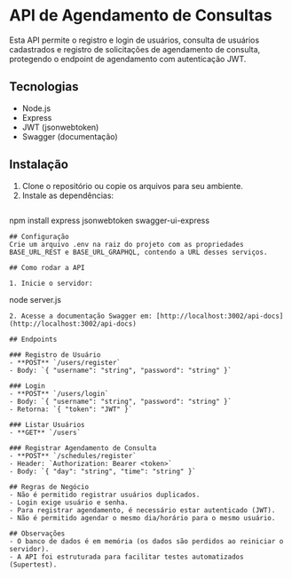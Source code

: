 # API de Agendamento de Consultas

Esta API permite o registro e login de usuários, consulta de usuários cadastrados e registro de solicitações de agendamento de consulta, protegendo o endpoint de agendamento com autenticação JWT.

## Tecnologias
- Node.js
- Express
- JWT (jsonwebtoken)
- Swagger (documentação)

## Instalação

1. Clone o repositório ou copie os arquivos para seu ambiente.
2. Instale as dependências:
   ```
npm install express jsonwebtoken swagger-ui-express
   ```
## Configuração
Crie um arquivo .env na raiz do projeto com as propriedades BASE_URL_REST e BASE_URL_GRAPHQL, contendo a URL desses serviços.

## Como rodar a API

1. Inicie o servidor:
   ```
node server.js
   ```
2. Acesse a documentação Swagger em: [http://localhost:3002/api-docs](http://localhost:3002/api-docs)

## Endpoints

### Registro de Usuário
- **POST** `/users/register`
  - Body: `{ "username": "string", "password": "string" }`

### Login
- **POST** `/users/login`
  - Body: `{ "username": "string", "password": "string" }`
  - Retorna: `{ "token": "JWT" }`

### Listar Usuários
- **GET** `/users`

### Registrar Agendamento de Consulta
- **POST** `/schedules/register`
  - Header: `Authorization: Bearer <token>`
  - Body: `{ "day": "string", "time": "string" }`

## Regras de Negócio
- Não é permitido registrar usuários duplicados.
- Login exige usuário e senha.
- Para registrar agendamento, é necessário estar autenticado (JWT).
- Não é permitido agendar o mesmo dia/horário para o mesmo usuário.

## Observações
- O banco de dados é em memória (os dados são perdidos ao reiniciar o servidor).
- A API foi estruturada para facilitar testes automatizados (Supertest).
